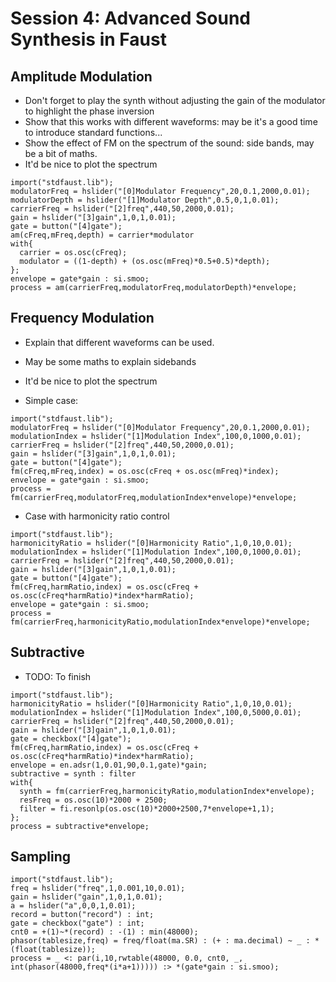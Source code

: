 # Session 4: Advanced Sound Synthesis in Faust

## Amplitude Modulation

* Don't forget to play the synth without adjusting the gain of the modulator
to highlight the phase inversion
* Show that this works with different waveforms: may be it's a good time to
introduce standard functions...
* Show the effect of FM on the spectrum of the sound: side bands, may be a bit
of maths.
* It'd be nice to plot the spectrum

```
import("stdfaust.lib");
modulatorFreq = hslider("[0]Modulator Frequency",20,0.1,2000,0.01);
modulatorDepth = hslider("[1]Modulator Depth",0.5,0,1,0.01);
carrierFreq = hslider("[2]freq",440,50,2000,0.01);
gain = hslider("[3]gain",1,0,1,0.01);
gate = button("[4]gate");
am(cFreq,mFreq,depth) = carrier*modulator
with{
  carrier = os.osc(cFreq);
  modulator = ((1-depth) + (os.osc(mFreq)*0.5+0.5)*depth);
};
envelope = gate*gain : si.smoo;
process = am(carrierFreq,modulatorFreq,modulatorDepth)*envelope;
```

## Frequency Modulation

* Explain that different waveforms can be used.
* May be some maths to explain sidebands
* It'd be nice to plot the spectrum 

* Simple case:

```
import("stdfaust.lib");
modulatorFreq = hslider("[0]Modulator Frequency",20,0.1,2000,0.01);
modulationIndex = hslider("[1]Modulation Index",100,0,1000,0.01);
carrierFreq = hslider("[2]freq",440,50,2000,0.01);
gain = hslider("[3]gain",1,0,1,0.01);
gate = button("[4]gate");
fm(cFreq,mFreq,index) = os.osc(cFreq + os.osc(mFreq)*index);
envelope = gate*gain : si.smoo;
process = fm(carrierFreq,modulatorFreq,modulationIndex*envelope)*envelope;	
```

* Case with harmonicity ratio control

```
import("stdfaust.lib");
harmonicityRatio = hslider("[0]Harmonicity Ratio",1,0,10,0.01);
modulationIndex = hslider("[1]Modulation Index",100,0,1000,0.01);
carrierFreq = hslider("[2]freq",440,50,2000,0.01);
gain = hslider("[3]gain",1,0,1,0.01);
gate = button("[4]gate");
fm(cFreq,harmRatio,index) = os.osc(cFreq + os.osc(cFreq*harmRatio)*index*harmRatio);
envelope = gate*gain : si.smoo;
process = fm(carrierFreq,harmonicityRatio,modulationIndex*envelope)*envelope;	
```

## Subtractive

* TODO: To finish

```
import("stdfaust.lib");
harmonicityRatio = hslider("[0]Harmonicity Ratio",1,0,10,0.01);
modulationIndex = hslider("[1]Modulation Index",100,0,5000,0.01);
carrierFreq = hslider("[2]freq",440,50,2000,0.01);
gain = hslider("[3]gain",1,0,1,0.01);
gate = checkbox("[4]gate");
fm(cFreq,harmRatio,index) = os.osc(cFreq + os.osc(cFreq*harmRatio)*index*harmRatio);
envelope = en.adsr(1,0.01,90,0.1,gate)*gain;
subtractive = synth : filter
with{
  synth = fm(carrierFreq,harmonicityRatio,modulationIndex*envelope);
  resFreq = os.osc(10)*2000 + 2500;
  filter = fi.resonlp(os.osc(10)*2000+2500,7*envelope+1,1);
};
process = subtractive*envelope;
```

## Sampling

```
import("stdfaust.lib");
freq = hslider("freq",1,0.001,10,0.01);
gain = hslider("gain",1,0,1,0.01);
a = hslider("a",0,0,1,0.01);
record = button("record") : int;
gate = checkbox("gate") : int;
cnt0 = +(1)~*(record) : -(1) : min(48000);
phasor(tablesize,freq) = freq/float(ma.SR) : (+ : ma.decimal) ~ _ : *(float(tablesize));
process = _ <: par(i,10,rwtable(48000, 0.0, cnt0, _, int(phasor(48000,freq*(i*a+1))))) :> *(gate*gain : si.smoo);
```